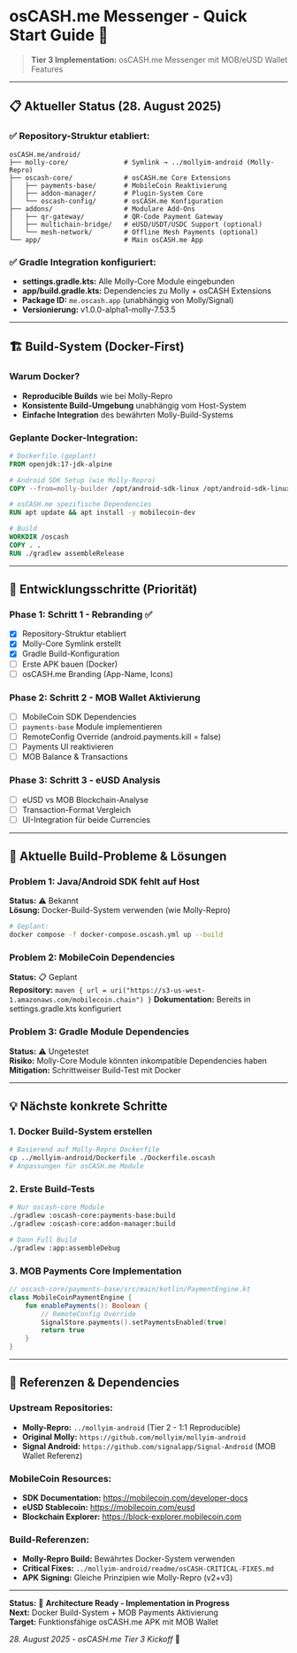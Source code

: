 # osCASH.me Messenger - Quick Start Guide 🚀

> **Tier 3 Implementation:** osCASH.me Messenger mit MOB/eUSD Wallet Features

---

## 📋 **Aktueller Status (28. August 2025)**

### **✅ Repository-Struktur etabliert:**
```
osCASH.me/android/
├── molly-core/              # Symlink → ../mollyim-android (Molly-Repro)
├── oscash-core/             # osCASH.me Core Extensions
│   ├── payments-base/       # MobileCoin Reaktivierung
│   ├── addon-manager/       # Plugin-System Core
│   └── oscash-config/       # osCASH.me Konfiguration  
├── addons/                  # Modulare Add-Ons
│   ├── qr-gateway/          # QR-Code Payment Gateway
│   ├── multichain-bridge/   # eUSD/USDT/USDC Support (optional)
│   └── mesh-network/        # Offline Mesh Payments (optional)
└── app/                     # Main osCASH.me App
```

### **✅ Gradle Integration konfiguriert:**
- **settings.gradle.kts:** Alle Molly-Core Module eingebunden
- **app/build.gradle.kts:** Dependencies zu Molly + osCASH Extensions
- **Package ID:** `me.oscash.app` (unabhängig von Molly/Signal)
- **Versionierung:** v1.0.0-alpha1-molly-7.53.5

---

## 🏗️ **Build-System (Docker-First)**

### **Warum Docker?**
- **Reproducible Builds** wie bei Molly-Repro
- **Konsistente Build-Umgebung** unabhängig vom Host-System
- **Einfache Integration** des bewährten Molly-Build-Systems

### **Geplante Docker-Integration:**
```dockerfile
# Dockerfile (geplant)
FROM openjdk:17-jdk-alpine

# Android SDK Setup (wie Molly-Repro)
COPY --from=molly-builder /opt/android-sdk-linux /opt/android-sdk-linux

# osCASH.me spezifische Dependencies
RUN apt update && apt install -y mobilecoin-dev

# Build
WORKDIR /oscash
COPY . .
RUN ./gradlew assembleRelease
```

---

## 🎯 **Entwicklungsschritte (Priorität)**

### **Phase 1: Schritt 1 - Rebranding ✅**
- [x] Repository-Struktur etabliert
- [x] Molly-Core Symlink erstellt  
- [x] Gradle Build-Konfiguration
- [ ] Erste APK bauen (Docker)
- [ ] osCASH.me Branding (App-Name, Icons)

### **Phase 2: Schritt 2 - MOB Wallet Aktivierung**
- [ ] MobileCoin SDK Dependencies
- [ ] `payments-base` Module implementieren
- [ ] RemoteConfig Override (android.payments.kill = false)
- [ ] Payments UI reaktivieren
- [ ] MOB Balance & Transactions

### **Phase 3: Schritt 3 - eUSD Analysis**  
- [ ] eUSD vs MOB Blockchain-Analyse
- [ ] Transaction-Format Vergleich
- [ ] UI-Integration für beide Currencies

---

## 🔧 **Aktuelle Build-Probleme & Lösungen**

### **Problem 1: Java/Android SDK fehlt auf Host**
**Status:** ⚠️ Bekannt  
**Lösung:** Docker-Build-System verwenden (wie Molly-Repro)
```bash
# Geplant:
docker compose -f docker-compose.oscash.yml up --build
```

### **Problem 2: MobileCoin Dependencies**
**Status:** 📋 Geplant  
**Repository:** `maven { url = uri("https://s3-us-west-1.amazonaws.com/mobilecoin.chain") }`
**Dokumentation:** Bereits in settings.gradle.kts konfiguriert

### **Problem 3: Gradle Module Dependencies**
**Status:** ⚠️ Ungetestet  
**Risiko:** Molly-Core Module könnten inkompatible Dependencies haben
**Mitigation:** Schrittweiser Build-Test mit Docker

---

## 💡 **Nächste konkrete Schritte**

### **1. Docker Build-System erstellen**
```bash
# Basierend auf Molly-Repro Dockerfile
cp ../mollyim-android/Dockerfile ./Dockerfile.oscash
# Anpassungen für osCASH.me Module
```

### **2. Erste Build-Tests**
```bash
# Nur oscash-core Module
./gradlew :oscash-core:payments-base:build
./gradlew :oscash-core:addon-manager:build

# Dann Full Build
./gradlew :app:assembleDebug
```

### **3. MOB Payments Core Implementation**
```kotlin
// oscash-core/payments-base/src/main/kotlin/PaymentEngine.kt
class MobileCoinPaymentEngine {
    fun enablePayments(): Boolean {
        // RemoteConfig Override
        SignalStore.payments().setPaymentsEnabled(true)
        return true
    }
}
```

---

## 🔗 **Referenzen & Dependencies**

### **Upstream Repositories:**
- **Molly-Repro:** `../mollyim-android` (Tier 2 - 1:1 Reproducible)
- **Original Molly:** `https://github.com/mollyim/mollyim-android`
- **Signal Android:** `https://github.com/signalapp/Signal-Android` (MOB Wallet Referenz)

### **MobileCoin Resources:**
- **SDK Documentation:** https://mobilecoin.com/developer-docs
- **eUSD Stablecoin:** https://mobilecoin.com/eusd
- **Blockchain Explorer:** https://block-explorer.mobilecoin.com

### **Build-Referenzen:**
- **Molly-Repro Build:** Bewährtes Docker-System verwenden
- **Critical Fixes:** `../mollyim-android/readme/osCASH-CRITICAL-FIXES.md`
- **APK Signing:** Gleiche Prinzipien wie Molly-Repro (v2+v3)

---

**Status:** 🚧 **Architecture Ready - Implementation in Progress**  
**Next:** Docker Build-System + MOB Payments Aktivierung  
**Target:** Funktionsfähige osCASH.me APK mit MOB Wallet

*28. August 2025 - osCASH.me Tier 3 Kickoff* 🎯